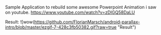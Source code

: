 Sample Application to rebuild some awesome Powerpoint Animation i saw on youtube.
https://www.youtube.com/watch?v=zDIGQ58DaLU


Result:
![wow(https://github.com/FlorianMarsch/android-parallax-intro/blob/master/ezgif-7-428c3fb50382.gif?raw=true "Result")